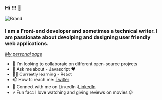 

<!--
**Abiola-Farounbi/Abiola-Farounbi** is a ✨ _special_ ✨ repository because its `README.md` (this file) appears on your GitHub profile.

Here are some ideas to get you started:


-->
### Hi !!! 👋
![Brand](https://res.cloudinary.com/dsderm9xw/image/upload/c_scale,h_500,w_1000/v1594514366/FAE_r4uzm0.jpg)
### I am a Front-end developer and sometimes a technical writer. I am passionate about devolping and designing user friendly web applications.
*[My personal page](https://abiolaesther.netlify.app/)*

- 👯 I’m looking to collaborate on different open-source projects
- 💬 Ask me about - Javascript ❤️ 
-  👩‍💻 Currently learning - React
- 📫 How to reach me: [Twitter](https://twitter.com/abiolaesther_)
- 🤝 Connect with me on LinkedIn :[LinkedIn](https://www.linkedin.com/in/abiola-farounbi-94ba571ao)
- ⚡ Fun fact: I love watching and giving reviews on movies 😜
